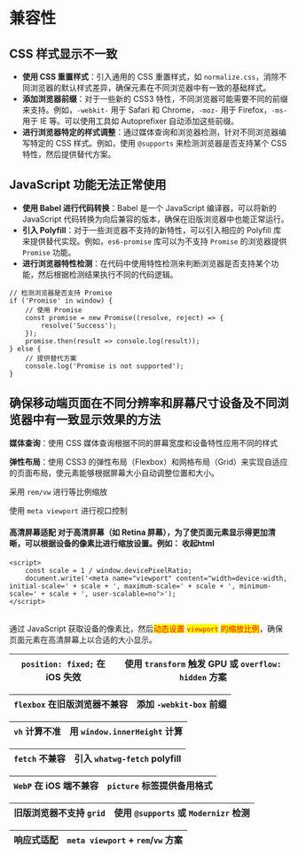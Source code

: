 # 兼容性

## **CSS 样式显示不一致**

* **使用 CSS 重置样式**：引入通用的 CSS 重置样式，如 `normalize.css`，消除不同浏览器的默认样式差异，确保元素在不同浏览器中有一致的基础样式。
* **添加浏览器前缀**：对于一些新的 CSS3 特性，不同浏览器可能需要不同的前缀来支持。例如，`-webkit-` 用于 Safari 和 Chrome，`-moz-` 用于 Firefox，`-ms-` 用于 IE 等。可以使用工具如 Autoprefixer 自动添加这些前缀。
* **进行浏览器特定的样式调整**：通过媒体查询和浏览器检测，针对不同浏览器编写特定的 CSS 样式。例如，使用 `@supports` 来检测浏览器是否支持某个 CSS 特性，然后提供替代方案。

## **JavaScript 功能无法正常使用**

* **使用 Babel 进行代码转换**：Babel 是一个 JavaScript 编译器，可以将新的 JavaScript 代码转换为向后兼容的版本，确保在旧版浏览器中也能正常运行。
* **引入 Polyfill**：对于一些浏览器不支持的新特性，可以引入相应的 Polyfill 库来提供替代实现。例如，`es6-promise` 库可以为不支持 `Promise` 的浏览器提供 `Promise` 功能。
* **进行浏览器特性检测**：在代码中使用特性检测来判断浏览器是否支持某个功能，然后根据检测结果执行不同的代码逻辑。

```
// 检测浏览器是否支持 Promise
if ('Promise' in window) {
    // 使用 Promise
    const promise = new Promise((resolve, reject) => {
        resolve('Success');
    });
    promise.then(result => console.log(result));
} else {
    // 提供替代方案
    console.log('Promise is not supported');
}
```

## 确保移动端页面在不同分辨率和屏幕尺寸设备及不同浏览器中有一致显示效果的方法

**媒体查询**：使用 CSS 媒体查询根据不同的屏幕宽度和设备特性应用不同的样式

**弹性布局**：使用 CSS3 的弹性布局（Flexbox）和网格布局（Grid）来实现自适应的页面布局，使元素能够根据屏幕大小自动调整位置和大小。

采用 `rem/vw` 进行等比例缩放

使用 `meta viewport` 进行视口控制

#### **高清屏幕适配** 对于高清屏幕（如 Retina 屏幕），为了使页面元素显示得更加清晰，可以根据设备的像素比进行缩放设置。例如： 收起html

```
<script>
    const scale = 1 / window.devicePixelRatio;
    document.write('<meta name="viewport" content="width=device-width, initial-scale=' + scale + ', maximum-scale=' + scale + ', minimum-scale=' + scale + ', user-scalable=no">');
</script>
```

\
通过 JavaScript 获取设备的像素比，然后<mark style="color:red;">动态设置</mark> <mark style="color:red;"></mark><mark style="color:red;">`viewport`</mark> <mark style="color:red;"></mark><mark style="color:red;">的缩放比例</mark>，确保页面元素在高清屏幕上以合适的大小显示。







| `position: fixed;` 在 iOS 失效 | 使用 `transform` 触发 GPU 或 `overflow: hidden` 方案 |
| --------------------------- | --------------------------------------------- |

| `flexbox` 在旧版浏览器不兼容 | 添加 `-webkit-box` 前缀 |
| ------------------- | ------------------- |

| `vh` 计算不准 | 用 `window.innerHeight` 计算 |
| --------- | ------------------------- |

| `fetch` 不兼容 | 引入 `whatwg-fetch` polyfill |
| ----------- | -------------------------- |

| `WebP` 在 iOS 端不兼容 | `picture` 标签提供备用格式 |
| ----------------- | ------------------ |

| 旧版浏览器不支持 `grid` | 使用 `@supports` 或 `Modernizr` 检测 |
| --------------- | ------------------------------- |

| 响应式适配 | `meta viewport` + `rem`/`vw` 方案 |
| ----- | ------------------------------- |

